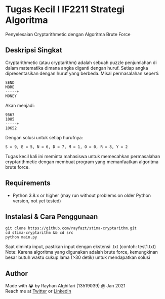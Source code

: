 # Tugas Kecil I IF2211 Strategi Algoritma
Penyelesaian Cryptarithmetic dengan Algoritma Brute Force

## Deskripsi Singkat
Cryptarithmetic (atau cryptarithm) adalah sebuah puzzle penjumlahan di dalam matematika dimana angka diganti dengan huruf. Setiap angka dipresentasikan dengan huruf yang berbeda.
Misal permasalahan seperti:
```
SEND
MORE
-----+
MONEY
```
Akan menjadi:
```
9567
1085
-----+
10652
```
Dengan solusi untuk setiap hurufnya:
```
S = 9, E = 5, N = 6, D = 7, M = 1, O = 0, R = 8, Y = 2
```
Tugas kecil kali ini meminta mahasiswa untuk memecahkan permasalahan cryptarithmetic dengan membuat program yang memanfaatkan algoritma brute force.

## Requirements
* Python 3.8.x or higher (may run without problems on older Python version, not yet tested)

## Instalasi & Cara Penggunaan
```
git clone https://github.com/rayfazt/stima-cryptarithm.git
cd stima-cryptarithm && cd src
python main.py
```
Saat diminta input, pastikan input dengan ekstensi .txt (contoh: test1.txt) <br/>
Note: Karena algoritma yang digunakan adalah brute force, kemungkinan besar butuh waktu cukup lama (>30 detik) untuk mendapatkan solusi

## Author
Made with :sob: by Rayhan Alghifari (13519039) @ Jan 2021 <br/>
Reach me at [Twitter](https://twitter.com/rayalghi) or [Linkedin](https://linkedin.com/in/rayhanfauzta)
